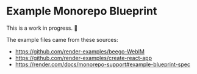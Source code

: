 # Example Monorepo Blueprint

This is a work in progress. 🚧

The example files came from these sources:
* https://github.com/render-examples/beego-WebIM
* https://github.com/render-examples/create-react-app
* https://render.com/docs/monorepo-support#example-blueprint-spec
